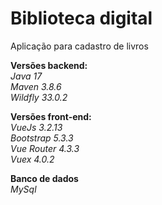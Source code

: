 # Biblioteca digital
Aplicação para cadastro de livros

**Versões backend:** <br>
*Java 17* <br>
*Maven 3.8.6* <br>
*Wildfly 33.0.2*

**Versões front-end:** <br>
*VueJs 3.2.13* <br>
*Bootstrap 5.3.3* <br>
*Vue Router 4.3.3* <br>
*Vuex 4.0.2*

**Banco de dados** <br>
*MySql*
